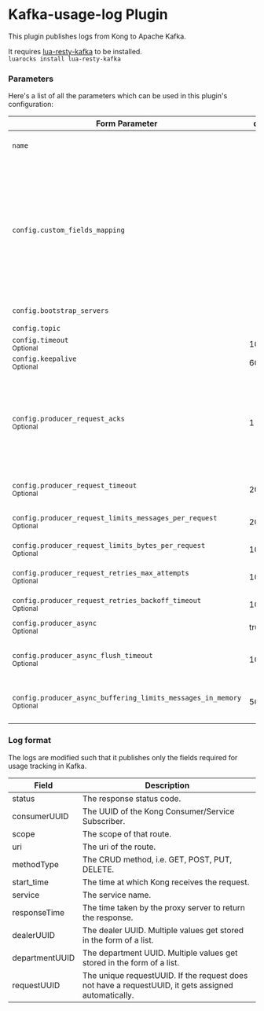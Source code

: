# Kafka-usage-log Plugin

This plugin publishes logs from Kong to Apache Kafka.

It requires [lua-resty-kafka](https://github.com/doujiang24/lua-resty-kafka) to be installed. <br/>
`luarocks install lua-resty-kafka`

### Parameters

Here's a list of all the parameters which can be used in this plugin's configuration:

| Form Parameter | default | description |
| --- 						| --- | --- |
| `name` 					                        |       | The name of the plugin to use, in this case `kafka-log` |
| `config.custom_fields_mapping`          |       | The map containing the fields in the kong logs (`kong.log`) which are required to be published to kafka and their address. For eg, to publish the status code the key should be `status` (or any other desired name) and its value should be `response.status` because it can be accessed using `kong.log.response.status`  |
| `config.bootstrap_servers` 	                    |       | List of bootstrap brokers in `host:port` format |
| `config.topic` 			                        |       | Topic to publish to |
| `config.timeout`   <br /> <small>Optional</small> | 10000 | Socket timeout in millis |
| `config.keepalive` <br /> <small>Optional</small> | 60000 | Keepalive timeout in millis |
| `config.producer_request_acks` <br /> <small>Optional</small>                              | 1       | The number of acknowledgments the producer requires the leader to have received before considering a request complete. Allowed values: 0 for no acknowledgments, 1 for only the leader and -1 for the full ISR |
| `config.producer_request_timeout` <br /> <small>Optional</small>                           | 2000    | Time to wait for a Produce response in millis |
| `config.producer_request_limits_messages_per_request` <br /> <small>Optional</small>       | 200     | Maximum number of messages to include into a single Produce request |
| `config.producer_request_limits_bytes_per_request` <br /> <small>Optional</small> 	     | 1048576 | Maximum size of a Produce request in bytes |
| `config.producer_request_retries_max_attempts` <br /> <small>Optional</small> 	         | 10      | Maximum number of retry attempts per single Produce request |
| `config.producer_request_retries_backoff_timeout` <br /> <small>Optional</small>	     	 | 100     | Backoff interval between retry attempts in millis |
| `config.producer_async` <br /> <small>Optional</small>                                     | true    | Flag to enable asynchronous mode |
| `config.producer_async_flush_timeout` <br /> <small>Optional</small>                       | 1000    | Maximum time interval in millis between buffer flushes in in asynchronous mode | 
| `config.producer_async_buffering_limits_messages_in_memory` <br /> <small>Optional</small> | 50000   | Maximum number of messages that can be buffered in memory in asynchronous mode |

### Log format

The logs are modified such that it publishes only the fields required for usage tracking in Kafka.

| Field | Description |
| ---   | ---         |
| status | The response status code. |
| consumerUUID | The UUID of the Kong Consumer/Service Subscriber. |
| scope | The scope of that route. |
| uri | The uri of the route. |
| methodType | The CRUD method, i.e. GET, POST, PUT, DELETE. |
| start_time | The time at which Kong receives the request. |
| service | The service name. |
| responseTime | The time taken by the proxy server to return the response. |
| dealerUUID | The dealer UUID. Multiple values get stored in the form of a list. |
| departmentUUID | The department UUID. Multiple values get stored in the form of a list. |
| requestUUID | The unique requestUUID. If the request does not have a requestUUID, it gets assigned automatically. |
